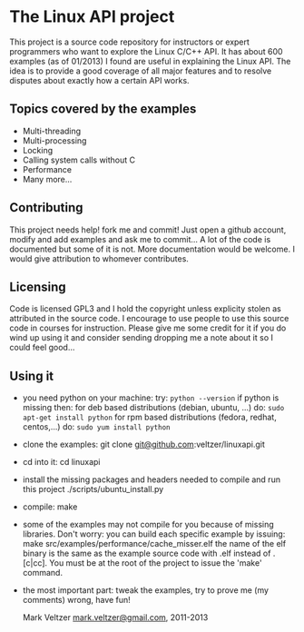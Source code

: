 The Linux API project
=====================
This project is a source code repository for instructors or expert programmers
who want to explore the Linux C/C++ API.
It has about 600 examples (as of 01/2013) I found are useful in explaining the Linux API.
The idea is to provide a good coverage of all major features and to resolve disputes
about exactly how a certain API works.

Topics covered by the examples
------------------------------
* Multi-threading
* Multi-processing
* Locking
* Calling system calls without C
* Performance
* Many more...

Contributing
------------
This project needs help! fork me and commit!
Just open a github account, modify and add examples and ask me to commit...
A lot of the code is documented but some of it is not. More documentation would be welcome.
I would give attribution to whomever contributes.

Licensing
---------
Code is licensed GPL3 and I hold the copyright unless explicity stolen as attributed in the source code.
I encourage to use people to use this source code in courses for instruction.
Please give me some credit for it if you do wind up using it and consider sending dropping
me a note about it so I could feel good...

Using it
--------
* you need python on your machine:
	try:
		`python --version`
	if python is missing then:
		for deb based distributions (debian, ubuntu, ...) do:
			`sudo apt-get install python`
		for rpm based distributions (fedora, redhat, centos,...) do:
			`sudo yum install python`
* clone the examples:
    git clone git@github.com:veltzer/linuxapi.git
* cd into it:
    cd linuxapi
* install the missing packages and headers needed to compile and run this project
    ./scripts/ubuntu_install.py
* compile:    make
* some of the examples may not compile for you because of missing libraries. Don't worry:
	you can build each specific example by issuing:
		make src/examples/performance/cache_misser.elf
	the name of the elf binary is the same as the example source code with .elf instead of
	.[c|cc].
	You must be at the root of the project to issue the 'make' command.
* the most important part: tweak the examples, try to prove me (my comments) wrong, have fun!

	Mark Veltzer <mark.veltzer@gmail.com>, 2011-2013
